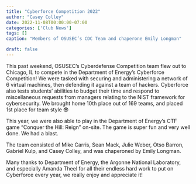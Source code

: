 ```yaml
---
title: "Cyberforce Competition 2022"
author: "Casey Colley"
date: 2022-11-08T00:00:00-07:00
categories: ['Club News']
tags: []
caption: "Members of OSUSEC’s CDC Team and chaperone Emily Longman"

draft: false
---
```


This past weekend, OSUSEC’s Cyberdefense Competition team flew out to Chicago, IL to compete in the Department of Energy’s Cyberforce Competition! We were tasked with securing and administering a network of 6 virtual machines, then defending it against a team of hackers. Cyberforce also tests students’ abilities to budget their time and respond to miscellaneous requests from managers relating to the NIST framework for cybersecurity. We brought home 10th place out of 169 teams, and placed 1st place for team style 😎

This year, we were also able to play in the Department of Energy’s CTF game “Conquer the Hill: Reign” on-site. The game is super fun and very well done. We had a blast.

The team consisted of Mike Carris, Sean Mack, Julie Weber, Otso Barron, Gabriel Kulp, and Casey Colley, and was chaperoned by Emily Longman.

Many thanks to Department of Energy, the Argonne National Laboratory, and especially Amanda Theel for all their endless hard work to put on Cyberforce every year, we really enjoy and appreciate it!

